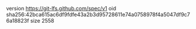 version https://git-lfs.github.com/spec/v1
oid sha256:42bca615ac6df9fdfe43a2b3d95728611e74a0758978f4a5047df9c76a18823f
size 2558

